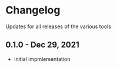 # Changelog

Updates for all releases of the various tools

## 0.1.0 - Dec 29, 2021

- initial impmlementation
